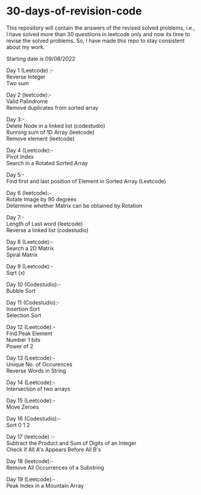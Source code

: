 # 30-days-of-revision-code

This repository will contain the answers of the revised solved problems, i.e., I have solved more than 30 questiions in leetcode only and now its time to revise the solved problems. So, I have made this repo to stay consistent about my work.

Starting date is 09/08/2022

Day 1 (Leetcode) :-    
Reverse Integer                   
Two sum

Day 2 (leetcode):-    
Valid Palindrome                                 
Remove duplicates from sorted array

Day 3:-     
Delete Node in a linked list (codestudio)       
Running sum of 1D Array (leetcode)   
Remove element (leetcode)  

Day 4 (Leetcode):-      
Pivot Index     
Search in a Rotated Sorted Array

Day 5:-      
Find first and last position of Element in Sorted Array (Leetcode)

Day 6 (leetcode):-        
Rotate Image by 90 degrees     
Determine whether Matrix can be obtained by Rotation

Day 7:-     
Length of Last word (leetcode)      
Reverse a linked list (codestudio)

Day 8 (Leetcode):-        
Search a 2D Matrix     
Spiral Matrix

Day 9 (Leetcode):-   
Sqrt (x)

Day 10 (Codestudio):-   
Bubble Sort

Day 11 (Codestudio):-   
Insertion Sort   
Selection Sort

Day 12 (Leetcode):-   
Find Peak Element   
Number 1 bits   
Power of 2   

Day 13 (Leetcode):-   
Unique No. of Occurences   
Reverse Words in String   

Day 14 (Leetcode):-   
Intersection of two arrays   

Day 15 (Leetcode):-   
Move Zeroes   

Day 16 (Codestudio):-   
Sort 0 1 2   

Day 17 (leetcode) :-   
Subtract the Product and Sum of Digits of an Integer   
Check if All A's Appears Before All B's   

Day 18 (leetcode):-   
Remove All Occurrences of a Substring   

Day 19 (Leetcode):-   
Peak Index in a Mountain Array   
